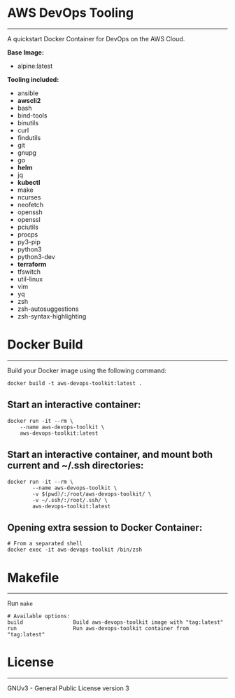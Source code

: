 # AWS DevOps Tooling

---
A quickstart Docker Container for DevOps on the AWS Cloud.

**Base Image:** 
- alpine:latest

**Tooling included:**
- ansible 
- **awscli2**
- bash 
- bind-tools 
- binutils 
- curl 
- findutils 
- git 
- gnupg 
- go 
- **helm**
- jq 
- **kubectl**
- make 
- ncurses 
- neofetch 
- openssh 
- openssl 
- pciutils 
- procps 
- py3-pip 
- python3 
- python3-dev 
- **terraform** 
- tfswitch 
- util-linux
- vim 
- yq 
- zsh 
- zsh-autosuggestions 
- zsh-syntax-highlighting 

# Docker Build

---
Build your Docker image using the following command:
```shell
docker build -t aws-devops-toolkit:latest .
```

## Start an interactive container:
```shell
docker run -it --rm \
    --name aws-devops-toolkit \
    aws-devops-toolkit:latest
```

## Start an interactive container, and mount both current and ~/.ssh directories:
```shell
docker run -it --rm \
		--name aws-devops-toolkit \
		-v $(pwd)/:/root/aws-devops-toolkit/ \
		-v ~/.ssh/:/root/.ssh/ \
		aws-devops-toolkit:latest
```

## Opening extra session to Docker Container:
```shell
# From a separated shell
docker exec -it aws-devops-toolkit /bin/zsh
```

# Makefile

---
Run `make`
```shell
# Available options:
build                Build aws-devops-toolkit image with "tag:latest"
run                  Run aws-devops-toolkit container from "tag:latest"
```

# License

---
GNUv3 - General Public License version 3
